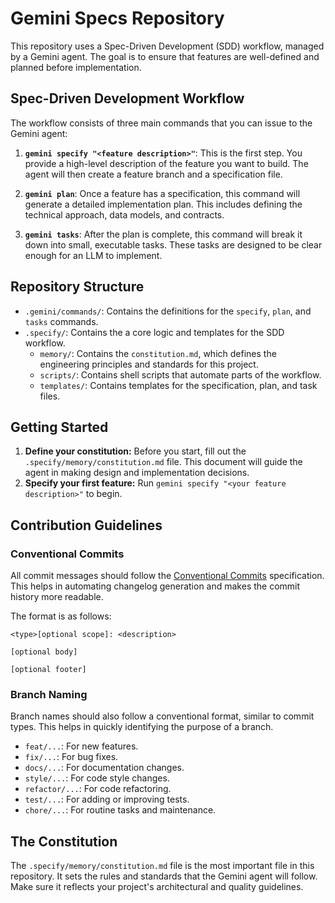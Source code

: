 # Gemini Specs Repository

This repository uses a Spec-Driven Development (SDD) workflow, managed by a Gemini agent. The goal is to ensure that features are well-defined and planned before implementation.

## Spec-Driven Development Workflow

The workflow consists of three main commands that you can issue to the Gemini agent:

1.  **`gemini specify "<feature description>"`**: This is the first step. You provide a high-level description of the feature you want to build. The agent will then create a feature branch and a specification file.

2.  **`gemini plan`**: Once a feature has a specification, this command will generate a detailed implementation plan. This includes defining the technical approach, data models, and contracts.

3.  **`gemini tasks`**: After the plan is complete, this command will break it down into small, executable tasks. These tasks are designed to be clear enough for an LLM to implement.

## Repository Structure

*   `.gemini/commands/`: Contains the definitions for the `specify`, `plan`, and `tasks` commands.
*   `.specify/`: Contains the a core logic and templates for the SDD workflow.
    *   `memory/`: Contains the `constitution.md`, which defines the engineering principles and standards for this project.
    *   `scripts/`: Contains shell scripts that automate parts of the workflow.
    *   `templates/`: Contains templates for the specification, plan, and task files.

## Getting Started

1.  **Define your constitution:** Before you start, fill out the `.specify/memory/constitution.md` file. This document will guide the agent in making design and implementation decisions.
2.  **Specify your first feature:** Run `gemini specify "<your feature description>"` to begin.

## Contribution Guidelines

### Conventional Commits

All commit messages should follow the [Conventional Commits](https://www.conventionalcommits.org/) specification. This helps in automating changelog generation and makes the commit history more readable.

The format is as follows:

```
<type>[optional scope]: <description>

[optional body]

[optional footer]
```

### Branch Naming

Branch names should also follow a conventional format, similar to commit types. This helps in quickly identifying the purpose of a branch.

*   `feat/...`: For new features.
*   `fix/...`: For bug fixes.
*   `docs/...`: For documentation changes.
*   `style/...`: For code style changes.
*   `refactor/...`: For code refactoring.
*   `test/...`: For adding or improving tests.
*   `chore/...`: For routine tasks and maintenance.

## The Constitution

The `.specify/memory/constitution.md` file is the most important file in this repository. It sets the rules and standards that the Gemini agent will follow. Make sure it reflects your project's architectural and quality guidelines.